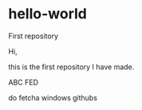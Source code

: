 # hello-world
First repository

Hi,

this is the first repository I have made.

ABC
FED

do fetcha
windows githubs
